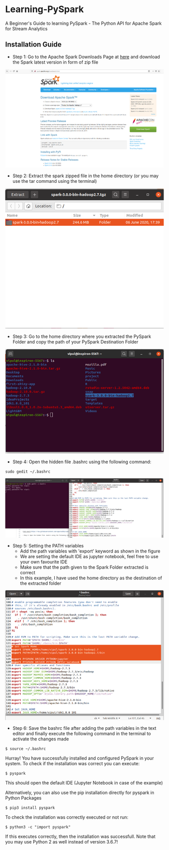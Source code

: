 # Learning-PySpark
A Beginner's Guide to learning PySpark - The Python API for Apache Spark for Stream Analytics

## Installation Guide

- Step 1: Go to the Apache Spark Downloads Page at [here](https://spark.apache.org/downloads.html) and download the Spark latest version in form of zip file

![alt-text](https://raw.githubusercontent.com/vgaurav3011/Learning-PySpark/master/images/Spark-Home.png)

- Step 2: Extract the spark zipped file in the home directory (or you may use the tar command using the terminal)

![alt-text](https://raw.githubusercontent.com/vgaurav3011/Learning-PySpark/master/images/extract.png)

- Step 3: Go to the home directory where you extracted the PySpark Folder and copy the path of your PySpark Destination Folder

![alt-text](https://raw.githubusercontent.com/vgaurav3011/Learning-PySpark/master/images/path.png)

- Step 4: Open the hidden file .bashrc using the following command:

```console
sudo gedit ~/.bashrc
```

![alt-text](https://raw.githubusercontent.com/vgaurav3011/Learning-PySpark/master/images/bashrc.png)

- Step 5: Setting the PATH variables
  - Add the path variables with 'export' keyword as shown in the figure
  - We are setting the default IDE as jupyter notebook, feel free to use your own favourite IDE
  - Make sure that the path given to the Spark Folder extracted is correct
  - In this example, I have used the home directory as the destination of the extracted folder
  
 ![alt-text](https://raw.githubusercontent.com/vgaurav3011/Learning-PySpark/master/images/edit_bashrc.png)
 
 - Step 6: Save the bashrc file after adding the path variables in the text editor and finally execute the following command in the terminal to activate the changes made
 
 ```console
 $ source ~/.bashrc
 ```
 
 Hurray! You have successfully installed and configured PySpark in your system. To check if the installation was correct you can execute:
 
 ```console
 $ pyspark
 ```
 
 This should open the default IDE (Jupyter Notebook in case of the example)
 
Alternatively, you can also use the pip installation directly for pyspark in Python Packages
```console
$ pip3 install pyspark
```

To check the installation was correctly executed or not run:

```console
$ python3 -c "import pyspark"
```

If this executes correctly, then the installation was successfull. Note that you may use Python 2 as well instead of version 3.6.7!
